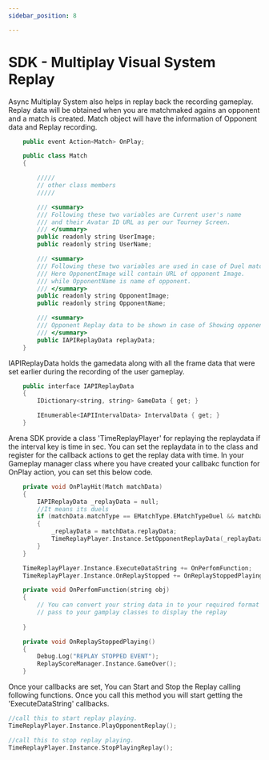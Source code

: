 ```yaml
---
sidebar_position: 8

---
```


# SDK - Multiplay Visual System Replay

Async Multiplay System also helps in replay back the recording gameplay. Replay data will be obtained when you are matchmaked agains an opponent and a match is created. Match object will have the information of Opponent data and Replay recording.

``` cpp
    public event Action<Match> OnPlay;

    public class Match
    {

        /////
        // other class members
        /////

        /// <summary>
        /// Following these two variables are Current user's name
        /// and their Avatar ID URL as per our Tourney Screen.
        /// </summary>
        public readonly string UserImage;
        public readonly string UserName;

        /// <summary>
        /// Following these two variables are used in case of Duel match.
        /// Here OpponentImage will contain URL of opponent Image.
        /// while OpponentName is name of opponent.
        /// </summary>
        public readonly string OpponentImage;
        public readonly string OpponentName;

        /// <summary>
        /// Opponent Replay data to be shown in case of Showing opponent play data in duel play UI.
        /// </summary>
        public IAPIReplayData replayData;
    }
```

IAPIReplayData holds the gamedata along with all the frame data that were set earlier during the recording of the user gameplay.

```cpp
    public interface IAPIReplayData
    {
        IDictionary<string, string> GameData { get; }

        IEnumerable<IAPIIntervalData> IntervalData { get; }
    }
```

Arena SDK provide a class 'TimeReplayPlayer' for replaying the replaydata if the interval key is time in sec. You can set the replaydata in to the class and register for the callback actions to get the replay data with time. In your Gameplay manager class where you have created your callbakc function for OnPlay action, you can set this below code.

```cpp
    private void OnPlayHit(Match matchData)
    {
        IAPIReplayData _replayData = null;
        //It means its duels
        if (matchData.matchType == EMatchType.EMatchTypeDuel && matchData.replayData != null)
        {
            _replayData = matchData.replayData;
            TimeReplayPlayer.Instance.SetOpponentReplayData(_replayData);
        }
    }
```


```cpp
    TimeReplayPlayer.Instance.ExecuteDataString += OnPerfomFunction;
    TimeReplayPlayer.Instance.OnReplayStopped += OnReplayStoppedPlaying;

    private void OnPerfomFunction(string obj)
    {
        // You can convert your string data in to your required format and use them to 
        // pass to your gamplay classes to display the replay
 
    }

    private void OnReplayStoppedPlaying()
    {
        Debug.Log("REPLAY STOPPED EVENT");
        ReplayScoreManager.Instance.GameOver();
    }
```

Once your callbacks are set, You can Start and Stop the Replay calling following functions. Once you call this method you will start getting the 'ExecuteDataString' callbacks.

```cpp
//call this to start replay playing. 
TimeReplayPlayer.Instance.PlayOpponentReplay();

//call this to stop replay playing. 
TimeReplayPlayer.Instance.StopPlayingReplay();

```